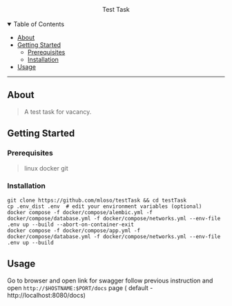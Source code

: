 <div align="center">
  Test Task
  <br />
  <br />
</div>

<details open="open">
<summary>Table of Contents</summary>

- [About](#about)
- [Getting Started](#getting-started)
    - [Prerequisites](#prerequisites)
    - [Installation](#installation)
- [Usage](#usage)

</details>

---

## About

> A test task for vacancy.

## Getting Started

### Prerequisites

> linux docker git

### Installation

```shell
git clone https://github.com/mloso/testTask && cd testTask
cp .env_dist .env  # edit your environment variables (optional)
docker compose -f docker/compose/alembic.yml -f docker/compose/database.yml -f docker/compose/networks.yml --env-file .env up --build --abort-on-container-exit
docker compose -f docker/compose/app.yml -f docker/compose/database.yml -f docker/compose/networks.yml --env-file .env up --build
```

## Usage

Go to browser and open link for swagger follow previous instruction and open `http://$HOSTNAME:$PORT/docs` page (
default - http://localhost:8080/docs)